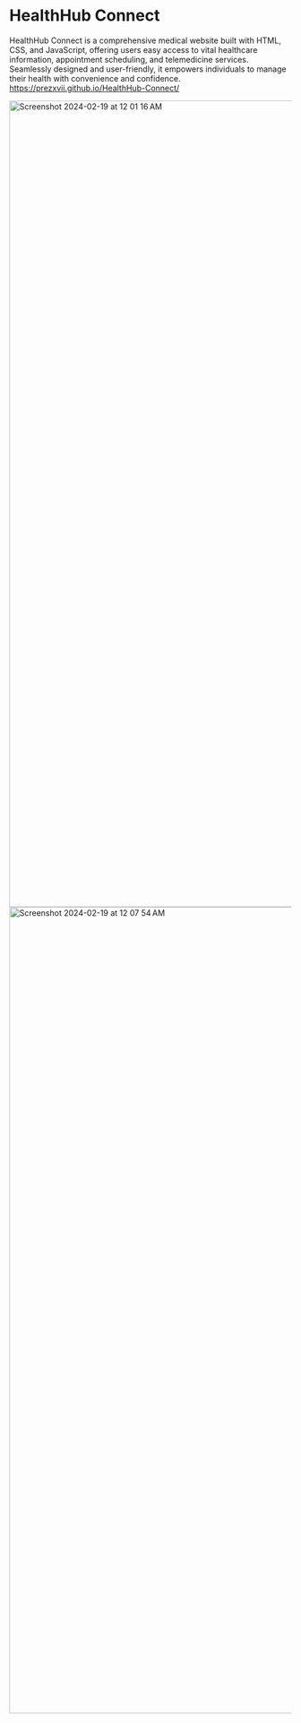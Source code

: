# HealthHub Connect 
HealthHub Connect is a comprehensive medical website built with HTML, CSS, and JavaScript, offering users easy access to vital healthcare information, appointment scheduling, and telemedicine services. Seamlessly designed and user-friendly, it empowers individuals to manage their health with convenience and confidence.
https://prezxvii.github.io/HealthHub-Connect/

<img width="1440" alt="Screenshot 2024-02-19 at 12 01 16 AM" src="https://github.com/Prezxvii/HealthHub-Connect/assets/122589070/829805ee-c904-4487-9b0c-6791be139d06">

<img width="1440" alt="Screenshot 2024-02-19 at 12 07 54 AM" src="https://github.com/Prezxvii/HealthHub-Connect/assets/122589070/dd6e1c1d-25e4-452f-b5c8-7bf3d26ff032">
